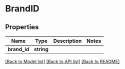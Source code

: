 # BrandID

## Properties
Name | Type | Description | Notes
------------ | ------------- | ------------- | -------------
**brand_id** | **string** |  | 

[[Back to Model list]](../README.md#documentation-for-models) [[Back to API list]](../README.md#documentation-for-api-endpoints) [[Back to README]](../README.md)


